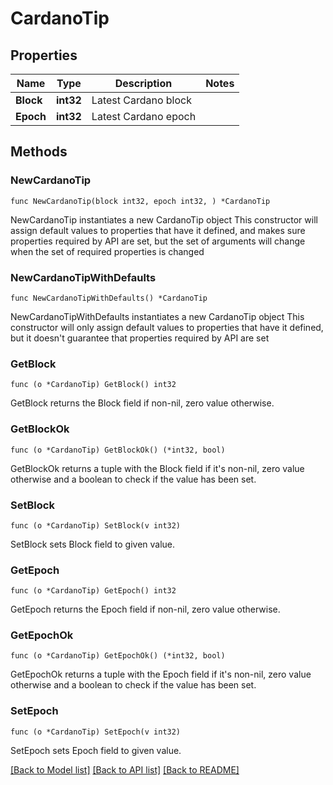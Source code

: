 # CardanoTip

## Properties

Name | Type | Description | Notes
------------ | ------------- | ------------- | -------------
**Block** | **int32** | Latest Cardano block | 
**Epoch** | **int32** | Latest Cardano epoch | 

## Methods

### NewCardanoTip

`func NewCardanoTip(block int32, epoch int32, ) *CardanoTip`

NewCardanoTip instantiates a new CardanoTip object
This constructor will assign default values to properties that have it defined,
and makes sure properties required by API are set, but the set of arguments
will change when the set of required properties is changed

### NewCardanoTipWithDefaults

`func NewCardanoTipWithDefaults() *CardanoTip`

NewCardanoTipWithDefaults instantiates a new CardanoTip object
This constructor will only assign default values to properties that have it defined,
but it doesn't guarantee that properties required by API are set

### GetBlock

`func (o *CardanoTip) GetBlock() int32`

GetBlock returns the Block field if non-nil, zero value otherwise.

### GetBlockOk

`func (o *CardanoTip) GetBlockOk() (*int32, bool)`

GetBlockOk returns a tuple with the Block field if it's non-nil, zero value otherwise
and a boolean to check if the value has been set.

### SetBlock

`func (o *CardanoTip) SetBlock(v int32)`

SetBlock sets Block field to given value.


### GetEpoch

`func (o *CardanoTip) GetEpoch() int32`

GetEpoch returns the Epoch field if non-nil, zero value otherwise.

### GetEpochOk

`func (o *CardanoTip) GetEpochOk() (*int32, bool)`

GetEpochOk returns a tuple with the Epoch field if it's non-nil, zero value otherwise
and a boolean to check if the value has been set.

### SetEpoch

`func (o *CardanoTip) SetEpoch(v int32)`

SetEpoch sets Epoch field to given value.



[[Back to Model list]](../README.md#documentation-for-models) [[Back to API list]](../README.md#documentation-for-api-endpoints) [[Back to README]](../README.md)


